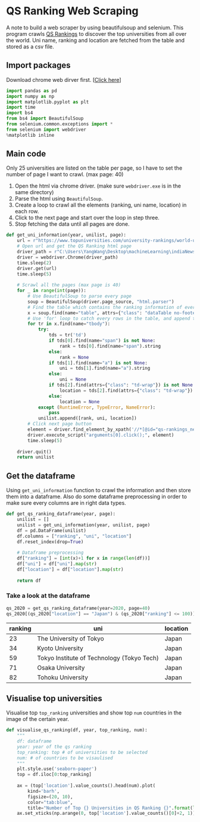 # QS Ranking Web Scraping
A note to build a web scraper by using beautifulsoup and selenium. This program crawls [QS Rankings](https://www.topuniversities.com/qs-world-university-rankings) to discover the top universities from all over the world. Uni name, ranking and location are fetched from the table and stored as a csv file.

## Import packages
Download chrome web dirver first. [[Click here](https://sites.google.com/a/chromium.org/chromedriver/)]

```python
import pandas as pd
import numpy as np
import matplotlib.pyplot as plt
import time
import bs4
from bs4 import BeautifulSoup
from selenium.common.exceptions import *
from selenium import webdriver
%matplotlib inline
```

## Main code
Only 25 universities are listed on the table per page, so I have to set the number of page I want to crawl. (max page: 40)

1. Open the html via chrome driver. (make sure `webdriver.exe` is in the same directory)
2. Parse the html using `BeautifulSoup`.
3. Create a loop to crawl all the elements (ranking, uni name, location) in each row.
4. Click to the next page and start over the loop in step three.
5. Stop fetching the data until all pages are done.

```python
def get_uni_information(year, unilist, page):
    url = r"https://www.topuniversities.com/university-rankings/world-university-rankings/{}".format(year)
    # Open url and get the QS Ranking html page
    driver_path = r"C:\Users\YangWang\Desktop\machineLearning\indiaNewsClassification\chromedriver.exe"
    driver = webdriver.Chrome(driver_path)
    time.sleep(2)
    driver.get(url)
    time.sleep(5)
    
    # Scrawl all the pages (max page is 40)
    for _ in range(int(page)):
        # Use BeautifulSoup to parse every page
        soup = BeautifulSoup(driver.page_source, "html.parser")
        # Find the table which contains the ranking information of every universities
        x = soup.find(name="table", attrs={"class": "dataTable no-footer"})
        # Use 'for' loop to catch every rows in the table, and append the rows into the list
        for tr in x.find(name="tbody"):
            try: 
                tds = tr('td')
                if tds[0].find(name="span") is not None:
                    rank = tds[0].find(name="span").string
                else: 
                    rank = None
                if tds[1].find(name="a") is not None:
                    uni = tds[1].find(name="a").string
                else: 
                    uni = None
                if tds[2].find(attrs={"class": "td-wrap"}) is not None:
                    location = tds[2].find(attrs={"class": "td-wrap"}).string
                else: 
                    location = None
            except (RuntimeError, TypeError, NameError):
                pass
            unilist.append([rank, uni, location])
        # Click next page button
        element = driver.find_element_by_xpath('//*[@id="qs-rankings_next"]')
        driver.execute_script("arguments[0].click();", element)
        time.sleep(5)
    
    driver.quit()
    return unilist
```

## Get the dataframe
Using `get_uni_information` function to crawl the information and then store them into a dataframe.
Also do some dataframe preprocessing in order to make sure every columns are in right data types.

```python
def get_qs_ranking_dataframe(year, page):
    unilist = []
    unilist = get_uni_information(year, unilist, page)
    df = pd.DataFrame(unilist)
    df.columns = ["ranking", "uni", "location"]
    df.reset_index(drop=True)
    
    # Dataframe preprocessing
    df["ranking"] = [int(x)+1 for x in range(len(df))]
    df["uni"] = df["uni"].map(str)
    df["location"] = df["location"].map(str)
    
    return df
```
### Take a look at the dataframe
```python
qs_2020 = get_qs_ranking_dataframe(year=2020, page=40)
qs_2020[(qs_2020["location"] == "Japan") & (qs_2020["ranking"] <= 100)]
```

| ranking | uni | location |
| --- | --- | --- |
| 23 | The University of Tokyo | Japan |
| 34 | Kyoto University | Japan |
| 59 | Tokyo Institute of Technology (Tokyo Tech) | Japan |
| 71 | Osaka University | Japan |
| 82 | Tohoku University | Japan |

## Visualise top universities
Visualise top `top_ranking` universities and show top `num` countries in the image of the certain year.

```python
def visualise_qs_ranking(df, year, top_ranking, num):
    """
    df: dataframe
    year: year of the qs ranking
    top_ranking: top # of universities to be selected
    num: # of countries to be visaulised
    """
    plt.style.use('seaborn-paper')
    top = df.iloc[0:top_ranking]
    
    ax = (top['location'].value_counts().head(num).plot(
        kind='barh', 
        figsize=(20, 10), 
        color="tab:blue", 
        title="Number of Top {} Universities in QS Ranking {}".format(len(top['location']), str(year))))
    ax.set_xticks(np.arange(0, top['location'].value_counts()[0]+2, 1))
```

